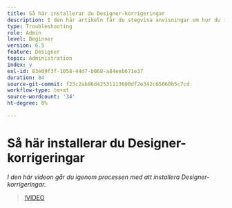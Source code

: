 ```yaml
---
title: Så här installerar du Designer-korrigeringar
description: I den här artikeln får du stegvisa anvisningar om hur du installerar AEM Forms Designer-korrigeringsfiler
type: Troubleshooting
role: Admin
level: Beginner
version: 6.5
feature: Designer
topic: Administration
index: y
exl-id: 83e09f3f-1058-44d7-b068-a84eeb671e37
duration: 84
source-git-commit: f23c2ab86d42531113690df2e342c65060b5c7cd
workflow-type: tm+mt
source-wordcount: '34'
ht-degree: 0%

---
```


# Så här installerar du Designer-korrigeringar

*I den här videon går du igenom processen med att installera Designer-korrigeringar.*

>[!VIDEO](https://video.tv.adobe.com/v/335504?quality=12&learn=on)
